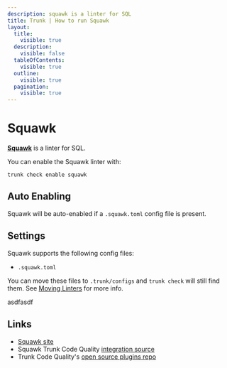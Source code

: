 ```yaml
---
description: squawk is a linter for SQL
title: Trunk | How to run Squawk
layout:
  title:
    visible: true
  description:
    visible: false
  tableOfContents:
    visible: true
  outline:
    visible: true
  pagination:
    visible: true
---
```


# Squawk

[**Squawk**](https://github.com/sbdchd/squawk) is a linter for SQL.

You can enable the Squawk linter with:

```shell
trunk check enable squawk
```

## Auto Enabling

Squawk will be auto-enabled if a `.squawk.toml` config file is present.

## Settings

Squawk supports the following config files:
* `.squawk.toml`

You can move these files to `.trunk/configs` and `trunk check` will still find them. See [Moving Linters](../configure-linters.md#moving-linters) for more info.





asdfasdf



## Links

- [Squawk site](https://github.com/sbdchd/squawk)
- Squawk Trunk Code Quality [integration source](https://github.com/trunk-io/plugins/tree/main/linters/squawk)
- Trunk Code Quality's [open source plugins repo](https://github.com/trunk-io/plugins/tree/main)
